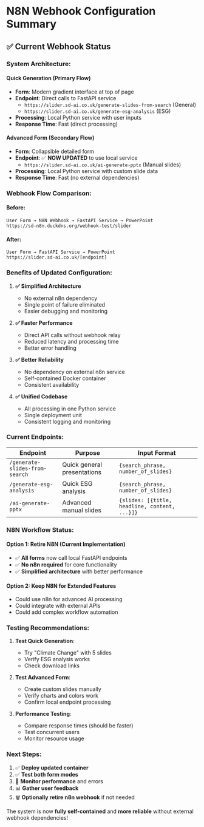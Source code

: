 # N8N Webhook Configuration Summary

## ✅ **Current Webhook Status**

### **System Architecture:**

#### **Quick Generation (Primary Flow)**
- **Form**: Modern gradient interface at top of page
- **Endpoint**: Direct calls to FastAPI service
  - `https://slider.sd-ai.co.uk/generate-slides-from-search` (General)
  - `https://slider.sd-ai.co.uk/generate-esg-analysis` (ESG)
- **Processing**: Local Python service with user inputs
- **Response Time**: Fast (direct processing)

#### **Advanced Form (Secondary Flow)**
- **Form**: Collapsible detailed form
- **Endpoint**: ✅ **NOW UPDATED** to use local service
  - `https://slider.sd-ai.co.uk/ai-generate-pptx` (Manual slides)
- **Processing**: Local Python service with custom slide data
- **Response Time**: Fast (no external dependencies)

### **Webhook Flow Comparison:**

#### **Before:**
```
User Form → N8N Webhook → FastAPI Service → PowerPoint
https://sd-n8n.duckdns.org/webhook-test/slider
```

#### **After:**
```
User Form → FastAPI Service → PowerPoint
https://slider.sd-ai.co.uk/[endpoint]
```

### **Benefits of Updated Configuration:**

1. **✅ Simplified Architecture**
   - No external n8n dependency
   - Single point of failure eliminated
   - Easier debugging and monitoring

2. **✅ Faster Performance**
   - Direct API calls without webhook relay
   - Reduced latency and processing time
   - Better error handling

3. **✅ Better Reliability**
   - No dependency on external n8n service
   - Self-contained Docker container
   - Consistent availability

4. **✅ Unified Codebase**
   - All processing in one Python service
   - Single deployment unit
   - Consistent logging and monitoring

### **Current Endpoints:**

| Endpoint | Purpose | Input Format |
|----------|---------|--------------|
| `/generate-slides-from-search` | Quick general presentations | `{search_phrase, number_of_slides}` |
| `/generate-esg-analysis` | Quick ESG analysis | `{search_phrase, number_of_slides}` |
| `/ai-generate-pptx` | Advanced manual slides | `{slides: [{title, headline, content, ...}]}` |

### **N8N Workflow Status:**

#### **Option 1: Retire N8N (Current Implementation)**
- ✅ **All forms** now call local FastAPI endpoints
- ✅ **No n8n required** for core functionality
- ✅ **Simplified architecture** with better performance

#### **Option 2: Keep N8N for Extended Features**
- Could use n8n for advanced AI processing
- Could integrate with external APIs
- Could add complex workflow automation

### **Testing Recommendations:**

1. **Test Quick Generation**:
   - Try "Climate Change" with 5 slides
   - Verify ESG analysis works
   - Check download links

2. **Test Advanced Form**:
   - Create custom slides manually
   - Verify charts and colors work
   - Confirm local endpoint processing

3. **Performance Testing**:
   - Compare response times (should be faster)
   - Test concurrent users
   - Monitor resource usage

### **Next Steps:**

1. ✅ **Deploy updated container**
2. ✅ **Test both form modes**
3. 🔄 **Monitor performance** and errors
4. 📊 **Gather user feedback**
5. 🗑️ **Optionally retire n8n webhook** if not needed

The system is now **fully self-contained** and **more reliable** without external webhook dependencies!
